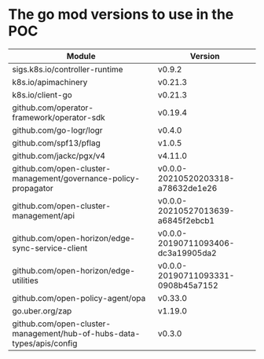 # The go mod versions to use in the POC

| Module                                                          | Version                            |
| ----------------------------------------------------------------| ---------------------------------- |
| sigs.k8s.io/controller-runtime                                  | v0.9.2                             |
| k8s.io/apimachinery                                             | v0.21.3                            |
| k8s.io/client-go                                                | v0.21.3                            |
| github.com/operator-framework/operator-sdk                      | v0.19.4                            |
| github.com/go-logr/logr                                         | v0.4.0                             |
| github.com/spf13/pflag                                          | v1.0.5                             |
| github.com/jackc/pgx/v4                                         | v4.11.0                            |
| github.com/open-cluster-management/governance-policy-propagator | v0.0.0-20210520203318-a78632de1e26 |
| github.com/open-cluster-management/api                          | v0.0.0-20210527013639-a6845f2ebcb1 |
| github.com/open-horizon/edge-sync-service-client                | v0.0.0-20190711093406-dc3a19905da2 |
| github.com/open-horizon/edge-utilities                          | v0.0.0-20190711093331-0908b45a7152 |
| github.com/open-policy-agent/opa                                | v0.33.0                            |
| go.uber.org/zap                                                 | v1.19.0                            |
| github.com/open-cluster-management/hub-of-hubs-data-types/apis/config | v0.3.0                       |
